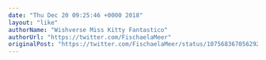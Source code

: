 ```yaml
---
date: "Thu Dec 20 09:25:46 +0000 2018"
layout: "like"
authorName: "Wishverse Miss Kitty Fantastico"
authorUrl: "https://twitter.com/FischaelaMeer"
originalPost: "https://twitter.com/FischaelaMeer/status/1075683670562926592"
---
```

